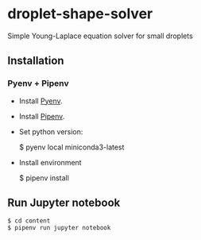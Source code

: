 # droplet-shape-solver
Simple Young-Laplace equation solver for small droplets

## Installation

### Pyenv + Pipenv

* Install [Pyenv](https://github.com/pyenv/pyenv#installation).

* Install [Pipenv](https://pipenv.pypa.io/en/latest/install/#installing-pipenv).

* Set python version:

	$ pyenv local miniconda3-latest
	
* Install environment

	$ pipenv install


## Run Jupyter notebook

	$ cd content
	$ pipenv run jupyter notebook
